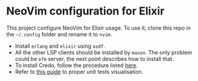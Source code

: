 # NeoVim configuration for Elixir

This project configure NeoVim for Elixir usage.
To use it, clone this repo in the `~/.config` folder and rename it to `nvim`. 

- Install `erlang` and `elixir` using `asdf`.
- All the other LSP clients should be installed by `mason`. The only problem could be `efm` server, the next point describes how to install that.
- To install Credo, follow the procedure listed [here](docs/Credo.md).
- Refer to [this guide](docs/UnitTests.md) to proper unit tests visualisation.

